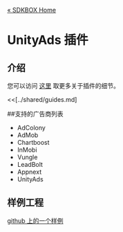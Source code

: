 [&#171; SDKBOX Home](http://sdkbox.com)

<h1>UnityAds 插件</h1>

## 介绍
您可以访问 [这里](http://www.cocos2d-x.org/sdkbox/unityads) 取更多关于插件的细节。


<<[../shared/guides.md]

##支持的广告商列表

* AdColony
* AdMob
* Chartboost
* InMobi
* Vungle
* LeadBolt
* Appnext
* UnityAds

## 样例工程

[github 上的一个样例](https://github.com/sdkbox/sdkbox-sample-unityads)
